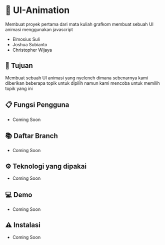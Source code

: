 # 🎇 UI-Animation
Membuat proyek pertama dari mata kuliah grafkom membuat sebuah UI animasi menggunakan javascript
- Elmosius Suli 
- Joshua Subianto
- Christopher Wijaya

## 🎯 Tujuan
Membuat sebuah UI animasi yang nyeleneh dimana sebenarnya kami diberikan beberapa topik untuk dipilih namun kami mencoba untuk memilih topik yang ini

## 📋 Fungsi Pengguna
- Coming Soon

## 📚 Daftar Branch
- Coming Soon

## ⚙️ Teknologi yang dipakai
- Coming Soon
  
## 💻 Demo
- Coming Soon

## ⚠️ Instalasi
- Coming Soon
